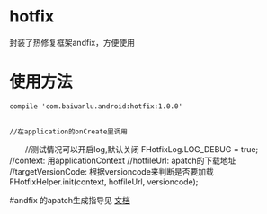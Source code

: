 # hotfix

封装了热修复框架andfix，方便使用



# 使用方法

    compile 'com.baiwanlu.android:hotfix:1.0.0'


    //在application的onCreate里调用
　　//测试情况可以开启log,默认关闭
    FHotfixLog.LOG_DEBUG = true;
    //context: 用applicationContext
    //hotfileUrl: apatch的下载地址
    //targetVersionCode:  根据versioncode来判断是否要加载
    FHotfixHelper.init(context,  hotfileUrl, versioncode);


#andfix 的apatch生成指导见 [文档](http://ie8384.com/blog/?p=1251)


　　
    

